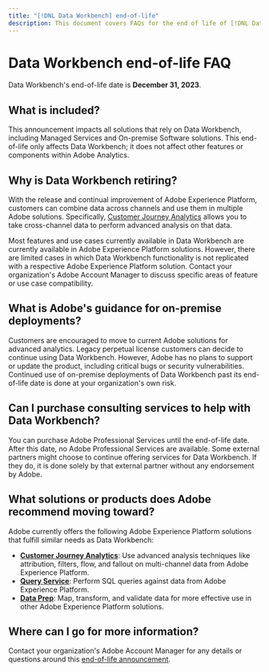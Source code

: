 ```yaml
---
title: "[!DNL Data Workbench] end-of-life"
description: This document covers FAQs for the end of life of [!DNL Data Workbench].
---
```


# Data Workbench end-of-life FAQ

Data Workbench's end-of-life date is **December 31, 2023**.

## What is included?

This announcement impacts all solutions that rely on Data Workbench, including Managed Services and On-premise Software solutions. This end-of-life only affects Data Workbench; it does not affect other features or components within Adobe Analytics.

## Why is Data Workbench retiring?

With the release and continual improvement of Adobe Experience Platform, customers can combine data across channels and use them in multiple Adobe solutions. Specifically, [Customer Journey Analytics](https://experienceleague.adobe.com/docs/analytics-platform/using/cja-landing.html) allows you to take cross-channel data to perform advanced analysis on that data.

Most features and use cases currently available in Data Workbench are currently available in Adobe Experience Platform solutions. However, there are limited cases in which Data Workbench functionality is not replicated with a respective Adobe Experience Platform solution. Contact your organization's Adobe Account Manager to discuss specific areas of feature or use case compatibility.

## What is Adobe's guidance for on-premise deployments?

Customers are encouraged to move to current Adobe solutions for advanced analytics. Legacy perpetual license customers can decide to continue using Data Workbench. However, Adobe has no plans to support or update the product, including critical bugs or security vulnerabilities. Continued use of on-premise deployments of Data Workbench past its end-of-life date is done at your organization's own risk.

## Can I purchase consulting services to help with Data Workbench?

You can purchase Adobe Professional Services until the end-of-life date. After this date, no Adobe Professional Services are available. Some external partners might choose to continue offering services for Data Workbench. If they do, it is done solely by that external partner without any endorsement by Adobe.

## What solutions or products does Adobe recommend moving toward?

Adobe currently offers the following Adobe Experience Platform solutions that fulfill similar needs as Data Workbench:

* [**Customer Journey Analytics**](https://experienceleague.adobe.com/docs/analytics-platform/using/cja-landing.html): Use advanced analysis techniques like attribution, filters, flow, and fallout on multi-channel data from Adobe Experience Platform.
* [**Query Service**](https://experienceleague.adobe.com/docs/experience-platform/query/home.html): Perform SQL queries against data from Adobe Experience Platform.
* [**Data Prep**](https://experienceleague.adobe.com/docs/experience-platform/data-prep/home.html): Map, transform, and validate data for more effective use in other Adobe Experience Platform solutions.

## Where can I go for more information?

Contact your organization's Adobe Account Manager for any details or questions around this [end-of-life announcement](https://express.adobe.com/page/GSu6oKOD88GAj/).
